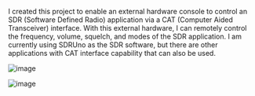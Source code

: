 I created this project to enable an external hardware console to control an SDR (Software Defined Radio) application via a CAT (Computer Aided Transceiver) interface. 
With this external hardware, I can remotely control the frequency, volume, squelch, and modes of the SDR application. 
I am currently using SDRUno as the SDR software, but there are other applications with CAT interface capability that can also be used.

![image](https://github.com/user-attachments/assets/3445e52b-b84f-4ade-8827-d78fe5f3f124)

![image](https://github.com/user-attachments/assets/86485e35-0de6-4497-a33b-0d18c89ea949)
